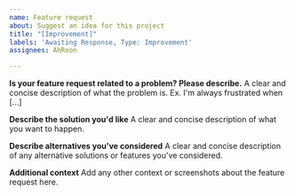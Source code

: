 ```yaml
---
name: Feature request
about: Suggest an idea for this project
title: "[Improvement]"
labels: 'Awaiting Response, Type: Improvement'
assignees: AhRoon

---
```


**Is your feature request related to a problem? Please describe.**
A clear and concise description of what the problem is. Ex. I'm always frustrated when [...]

**Describe the solution you'd like**
A clear and concise description of what you want to happen.

**Describe alternatives you've considered**
A clear and concise description of any alternative solutions or features you've considered.

**Additional context**
Add any other context or screenshots about the feature request here.
